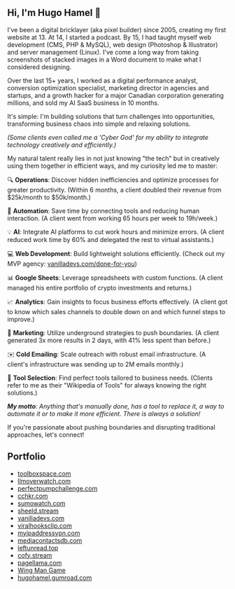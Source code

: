 <!--
**hugohamelcom/hugohamelcom** is a ✨ _special_ ✨ repository because its `README.md` (this file) appears on your GitHub profile.

Here are some ideas to get you started:

- 🔭 I’m currently working on ...
- 🌱 I’m currently learning ...
- 👯 I’m looking to collaborate on ...
- 🤔 I’m looking for help with ...
- 💬 Ask me about ...
- 📫 How to reach me: ...
- 😄 Pronouns: ...
- ⚡ Fun fact: ...
-->

## Hi, I'm Hugo Hamel 👋

I've been a digital bricklayer (aka pixel builder) since 2005, creating my first website at 13. At 14, I started a podcast. By 15, I had taught myself web development (CMS, PHP & MySQL), web design (Photoshop & Illustrator) and server management (Linux). I've come a long way from taking screenshots of stacked images in a Word document to make what I considered designing.

Over the last 15+ years, I worked as a digital performance analyst, conversion optimization specialist, marketing director in agencies and startups, and a growth hacker for a major Canadian corporation generating millions, and sold my AI SaaS business in 10 months.

It's simple: I'm building solutions that turn challenges into opportunities, transforming business chaos into simple and relaxing solutions.

_(Some clients even called me a 'Cyber God' for my ability to integrate technology creatively and efficiently.)_

My natural talent really lies in not just knowing "the tech" but in creatively using them together in efficient ways, and my curiosity led me to master:

🔍 **Operations**: Discover hidden inefficiencies and optimize processes for greater productivity. (Within 6 months, a client doubled their revenue from $25k/month to $50k/month.)

🤖 **Automation**: Save time by connecting tools and reducing human interaction. (A client went from working 65 hours per week to 19h/week.)

💡 **AI**: Integrate AI platforms to cut work hours and minimize errors. (A client reduced work time by 60% and delegated the rest to virtual assistants.)

💻 **Web Development**: Build lightweight solutions efficiently. (Check out my MVP agency: [vanilladevs.com/done-for-you](https://vanilladevs.com/done-for-you))

📊 **Google Sheets**: Leverage spreadsheets with custom functions. (A client managed his entire portfolio of crypto investments and returns.)

📈 **Analytics**: Gain insights to focus business efforts effectively. (A client got to know which sales channels to double down on and which funnel steps to improve.)

📢 **Marketing**: Utilize underground strategies to push boundaries. (A client generated 3x more results in 2 days, with 41% less spent than before.)

✉️ **Cold Emailing**: Scale outreach with robust email infrastructure. (A client's infrastructure was sending up to 2M emails monthly.)

🔧 **Tool Selection**: Find perfect tools tailored to business needs. (Clients refer to me as their "Wikipedia of Tools" for always knowing the right solutions.)

_**My motto**: Anything that's manually done, has a tool to replace it, a way to automate it or to make it more efficient. There is always a solution!_

If you're passionate about pushing boundaries and disrupting traditional approaches, let's connect!

## Portfolio
- [toolboxspace.com](https://toolboxspace.com/)
- [llmoverwatch.com](https://llmoverwatch.com/)
- [perfectpumpchallenge.com](https://perfectpumpchallenge.com/)
- [cchkr.com](https://cchkr.com/)
- [sumowatch.com](https://sumowatch.com/)
- [sheeld.stream](https://sheeld.stream/)
- [vanilladevs.com](https://vanilladevs.com/)
- [viralhooksclip.com](https://viralhooksclip.com/)
- [myipaddressvpn.com](https://myipaddressvpn.com/)
- [mediacontactsdb.com](https://mediacontactsdb.com/)
- [leftunread.top](https://leftunread.top/)
- [cofy.stream](https://cofy.stream/)
- [pagellama.com](https://pagellama.com/)
- [Wing Man Game](https://hugohamelcom.github.io/wing-man-game/)
- [hugohamel.gumroad.com](https://hugohamel.gumroad.com/)
